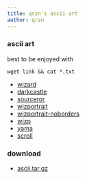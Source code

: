 ```yaml
---
title: qrzn's ascii art
author: qrzn
---
```


### ascii art

best to be enjoyed with 

    wget link && cat *.txt

* [wizard](/ascii/wizard.txt)
* [darkcastle](/ascii/darkcastle.txt)
* [sourceror](/ascii/sourceror.txt)
* [wizportrait](/ascii/wizportrait.txt)
* [wizportrait-noborders](/ascii/wizportrait-noborder.txt)
* [wizp](/ascii/wizp.txt)
* [yama](/ascii/yama.txt)
* [scroll](/ascii/scroll.txt)

### download

* [ascii.tar.gz](/ascii/ascii.tar.gz/)

